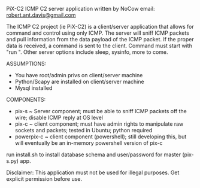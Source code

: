 PiX-C2 ICMP C2 server application
written by NoCow 
email: robert.ant.davis@gmail.com

The ICMP C2 project (ie PiX-C2) is a client/server application that allows for command and control using only ICMP. The server will sniff ICMP packets and pull information from the data payload of the ICMP packet. 
If the proper data is received, a command is sent to the client. Command must 
start with "run <command>". Other server options include sleep, sysinfo, more to come.

ASSUMPTIONS:
* You have root/admin privs on client/server machine
* Python/Scapy are installed on client/server machine
* Mysql installed

COMPONENTS:
* pix-s ~ Server component; must be able to sniff ICMP packets off the wire; disable ICMP reply at OS level
* pix-c ~ client component; must have admin rights to manipulate raw sockets and packets; tested in Ubuntu; python required
* powerpix-c ~ client component (powershell); still developing this, but will eventually be an in-memory powershell version of pix-c


run install.sh to install database schema and user/password for master (pix-s.py) app.

Disclaimer: This application must not be used for illegal purposes. Get explicit permission before use.
